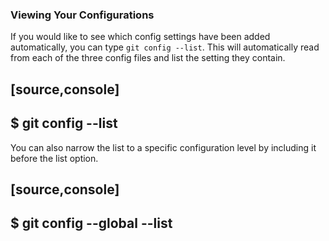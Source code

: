 ### Viewing Your Configurations

If you would like to see which config settings have been added automatically, you can type `git config --list`. This will automatically read from each of the three config files and list the setting they contain.

[source,console]
----
$ git config --list
----

You can also narrow the list to a specific configuration level by including it before the list option.

[source,console]
----
$ git config --global --list
----
